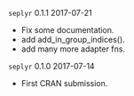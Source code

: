 
`seplyr` 0.1.1 2017-07-21

 * Fix some documentation.
 * add add_in_group_indices().
 * add many more adapter fns.


`seplyr` 0.1.0 2017-07-14

 * First CRAN submission.

